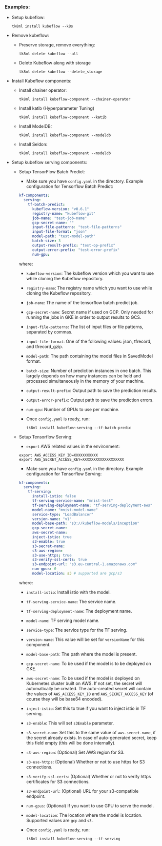 ### Examples:

* Setup kubeflow:

  ```
  tk8ml install kubeflow --k8s
  ```      
  
* Remove kubeflow:
    * Preserve storage, remove everything:
    
      ```
      tk8ml delete kubeflow --all
      ```    

    * Delete Kubeflow along with storage

      ```
      tk8ml delete kubeflow --delete_storage
      ```  

* Install Kubeflow components:

    * Install chainer operator:  
        ```
        tk8ml install kubeflow-component --chainer-operator
        ```
    
    * Install katib (Hyperparameter Tuning)
    
        ```
        tk8ml install kubeflow-component --katib
        ```
        
    * Install ModelDB:
   
        ```
        tk8ml install kubeflow-component --modeldb
        ```
        
    * Install Seldon:         
         ```
         tk8ml install kubeflow-component --modeldb
         ```
     
* Setup kubeflow serving components:

    * Setup TensorFlow Batch Predict:
    
        * Make sure you have `config.yaml` in the directory. Example configuration for Tensorflow Batch Predict:
        ```yaml
        kf-components:
          serving:
            tf-batch-predict:
              kubeflow-version: "v0.6.1"
              registry-name: "kubeflow-git"
              job-name: "test-job-name"
              gcp-secret-name: ""
              input-file-patterns: "test-file-patterns"
              input-file-format: "json"
              model-path: "test-model-path"
              batch-size: 3
              output-result-prefix: "test-op-prefix"
              output-error-prefix: "test-error-prefix"
              num-gpu:
        ```    
        where:
        
        * `kubeflow-version`: The kubeflow version which you want to use while cloning the Kubeflow repository.
        * `registry-name`: The registry name which you want to use while cloning the Kubeflow repository.
        * `job-name`: The name of the tensorflow batch predict job.
        * `gcp-secret-name`: Secret name if used on GCP. Only needed for running the jobs in GKE in order to output results to GCS.
        * `input-file-patterns`: The list of input files or file patterns, separated by commas.
        * `input-file-format`: One of the following values: json, tfrecord, and tfrecord_gzip.
        * `model-path`: The path containing the model files in SavedModel format.
        * `batch-size`: Number of prediction instances in one batch. This largely depends on how many instances can be held and processed simultaneously in the memory of your machine.
        * `output-result-prefix`: Output path to save the prediction results.
        * `output-error-prefix`: Output path to save the prediction errors.
        * `num-gpu`: Number of GPUs to use per machine.
                     
        * Once `config.yaml` is ready, run:
            ```
            tk8ml install kubeflow-serving --tf-batch-predic
            ```
            
    * Setup Tensorflow Serving:
        * `export` AWS related values in the environment:
        
        ```
        export AWS_ACCESS_KEY_ID=XXXXXXXXXXX
        export AWS_SECRET_ACCESS_KEY=XXXXXXXXXXXXXXXXXXX
        ```
        * Make sure you have `config.yaml` in the directory. Example configuration for Tensorflow Serving:
        ```yaml
        kf-components:
          serving:
            tf-serving:
              install-istio: false
              tf-serving-service-name: "mnist-test"
              tf-serving-deployment-name: "tf-serving-deployment-aws"
              model-name: "mnist-model-name"
              service-type: "LoadBalancer"
              version-name: "v1"
              model-base-path: "s3://kubeflow-models/inception"
              gcp-secret-name:
              aws-secret-name:
              inject-istio: true
              s3-enable: true
              s3-secret-name:
              s3-aws-region:
              s3-use-https: true
              s3-verify-ssl-certs: true
              s3-endpoint-url: "s3.eu-central-1.amazonaws.com"
              num-gpus: 0
              model-location: s3 # supported are gcp/s3
        ```    
        where:
                
         * `install-istio`: Install istio with the model.
         * `tf-serving-service-name`: The service name.
         * `tf-serving-deployment-name`: The deployment name.
         * `model-name`: TF serving model name.
         * `service-type`: The service type for the TF serving.
         * `version-name`: This value will be set for `versionName` for this component.
         * `model-base-path`: The path where the model is present.
         * `gcp-secret-name`: To be used if the model is to be deployed on GKE.
         * `aws-secret-name`: To be used if the model is deployed on Kubernetes cluster built on AWS. If not set, the secret will automatically be created. The auto-created secret will contain the values of `AWS_ACCESS_KEY_ID` and `AWS_SECRET_ACCESS_KEY` (of course they will be base64 encoded).
         * `inject-istio`: Set this to true if you want to inject istio in TF serving.
         * `s3-enable`: This will set `s3Enable` parameter. 
         * `s3-secret-name`: Set this to the same value of `aws-secret-name`, if the secret already exists. In case of auto-generated secret, keep this field empty (this will be done internally).
         * `s3-aws-region`: (Optional) Set AWS region for S3.
         * `s3-use-https`: (Optional) Whether or not to use https for S3 connections.
         * `s3-verify-ssl-certs`: (Optional) Whether or not to verify https certificates for S3 connections.
         * `s3-endpoint-url`: (Optional) URL for your s3-compatible endpoint.
         * `num-gpus`: (Optional) If you want to use GPU to serve the model.
         * `model-location`: The location where the model is location. Supported values are `gcp` and `s3`.
         
         * Once `config.yaml` is ready, run:
            ```
            tk8ml install kubeflow-serving --tf-serving
            ``` 